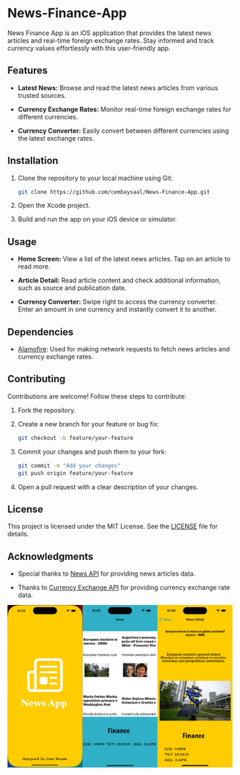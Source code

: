 # News-Finance-App
 
News Finance App is an iOS application that provides the latest news articles and real-time foreign exchange rates. Stay informed and track currency values effortlessly with this user-friendly app.

## Features

- **Latest News:** Browse and read the latest news articles from various trusted sources.

- **Currency Exchange Rates:** Monitor real-time foreign exchange rates for different currencies.

- **Currency Converter:** Easily convert between different currencies using the latest exchange rates.

## Installation

1. Clone the repository to your local machine using Git:

   ```bash
   git clone https://github.com/cembaysaal/News-Finance-App.git
   ```

2. Open the Xcode project.

3. Build and run the app on your iOS device or simulator.

## Usage

- **Home Screen:** View a list of the latest news articles. Tap on an article to read more.

- **Article Detail:** Read article content and check additional information, such as source and publication date.

- **Currency Converter:** Swipe right to access the currency converter. Enter an amount in one currency and instantly convert it to another.

## Dependencies

- [Alamofire](https://github.com/Alamofire/Alamofire): Used for making network requests to fetch news articles and currency exchange rates.

## Contributing

Contributions are welcome! Follow these steps to contribute:

1. Fork the repository.

2. Create a new branch for your feature or bug fix:

   ```bash
   git checkout -b feature/your-feature
   ```

3. Commit your changes and push them to your fork:

   ```bash
   git commit -m "Add your changes"
   git push origin feature/your-feature
   ```

4. Open a pull request with a clear description of your changes.

## License

This project is licensed under the MIT License. See the [LICENSE](LICENSE) file for details.

## Acknowledgments

- Special thanks to [News API](https://newsapi.org/) for providing news articles data.

- Thanks to [Currency Exchange API](https://exchangerate-api.com/) for providing currency exchange rate data.

![App Screenshots](./NewsFinanceApp/screenshot1.png)
